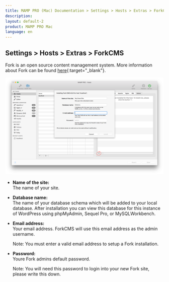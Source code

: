 ```yaml
---
title: MAMP PRO (Mac) Documentation > Settings > Hosts > Extras > ForkCMS
description: 
layout: default-2
product: MAMP PRO Mac
language: en
---
```


## Settings > Hosts > Extras > ForkCMS

Fork is an open source content management system. More information about Fork can be found [here](https://www.fork-cms.com){:target="_blank"}.

![MAMP](forkExtra.png)

*  **Name of the site:**  
   The name of your site.

*  **Database name:**  
   The name of your database schema which will be added to your local database. After installation you can view this database for this instance of WordPress using phpMyAdmin, Sequel Pro, or MySQLWorkbench. 

*  **Email address:**  
   Your email address. ForkCMS will use this email address as the admin username.
   
   <div class="alert" role="alert"> 
   Note: You must enter a valid email address to setup a Fork installation.
   </div>
   
*  **Password:**  
   Youre Fork admins default password.  
   <div class="alert" role="alert">   
   Note: You will need this password to login into your new Fork site, please write this down.
   </div>
